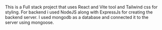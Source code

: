 This is a Full stack project that uses React and Vite tool and Tailwind css for styling.
For backend i used NodeJS along with ExpressJs for creating the backend server.
I used mongodb as a database and connected it to the server using mongoose.
